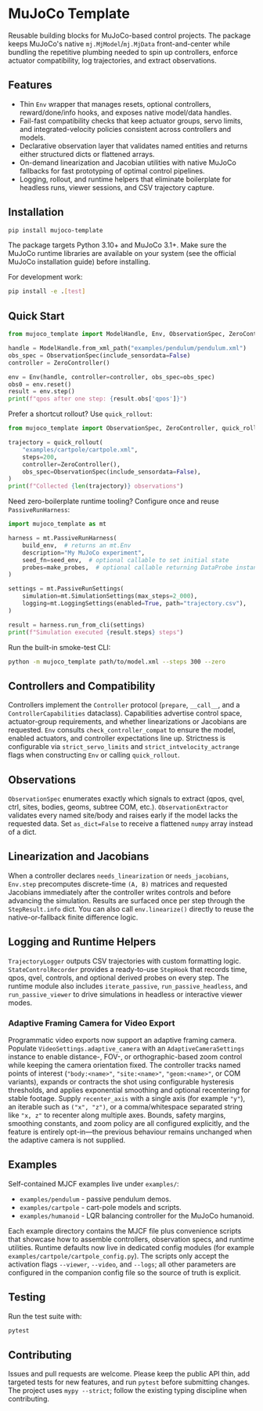 # MuJoCo Template

Reusable building blocks for MuJoCo-based control projects. The package keeps MuJoCo's native `mj.MjModel`/`mj.MjData` front-and-center while bundling the repetitive plumbing needed to spin up controllers, enforce actuator compatibility, log trajectories, and extract observations.

## Features
- Thin `Env` wrapper that manages resets, optional controllers, reward/done/info hooks, and exposes native model/data handles.
- Fail-fast compatibility checks that keep actuator groups, servo limits, and integrated-velocity policies consistent across controllers and models.
- Declarative observation layer that validates named entities and returns either structured dicts or flattened arrays.
- On-demand linearization and Jacobian utilities with native MuJoCo fallbacks for fast prototyping of optimal control pipelines.
- Logging, rollout, and runtime helpers that eliminate boilerplate for headless runs, viewer sessions, and CSV trajectory capture.

## Installation
```bash
pip install mujoco-template
```

The package targets Python 3.10+ and MuJoCo 3.1+. Make sure the MuJoCo runtime libraries are available on your system (see the official MuJoCo installation guide) before installing.

For development work:
```bash
pip install -e .[test]
```

## Quick Start
```python
from mujoco_template import ModelHandle, Env, ObservationSpec, ZeroController

handle = ModelHandle.from_xml_path("examples/pendulum/pendulum.xml")
obs_spec = ObservationSpec(include_sensordata=False)
controller = ZeroController()

env = Env(handle, controller=controller, obs_spec=obs_spec)
obs0 = env.reset()
result = env.step()
print(f"qpos after one step: {result.obs['qpos']}")
```


Prefer a shortcut rollout? Use `quick_rollout`:
```python
from mujoco_template import ObservationSpec, ZeroController, quick_rollout

trajectory = quick_rollout(
    "examples/cartpole/cartpole.xml",
    steps=200,
    controller=ZeroController(),
    obs_spec=ObservationSpec(include_sensordata=False),
)
print(f"Collected {len(trajectory)} observations")
```

Need zero-boilerplate runtime tooling? Configure once and reuse `PassiveRunHarness`:
```python
import mujoco_template as mt

harness = mt.PassiveRunHarness(
    build_env,  # returns an mt.Env
    description="My MuJoCo experiment",
    seed_fn=seed_env,  # optional callable to set initial state
    probes=make_probes,  # optional callable returning DataProbe instances
)

settings = mt.PassiveRunSettings(
    simulation=mt.SimulationSettings(max_steps=2_000),
    logging=mt.LoggingSettings(enabled=True, path="trajectory.csv"),
)

result = harness.run_from_cli(settings)
print(f"Simulation executed {result.steps} steps")
```

Run the built-in smoke-test CLI:
```bash
python -m mujoco_template path/to/model.xml --steps 300 --zero
```

## Controllers and Compatibility
Controllers implement the `Controller` protocol (`prepare`, `__call__`, and a `ControllerCapabilities` dataclass). Capabilities advertise control space, actuator-group requirements, and whether linearizations or Jacobians are requested. `Env` consults `check_controller_compat` to ensure the model, enabled actuators, and controller expectations line up. Strictness is configurable via `strict_servo_limits` and `strict_intvelocity_actrange` flags when constructing `Env` or calling `quick_rollout`.

## Observations
`ObservationSpec` enumerates exactly which signals to extract (qpos, qvel, ctrl, sites, bodies, geoms, subtree COM, etc.). `ObservationExtractor` validates every named site/body and raises early if the model lacks the requested data. Set `as_dict=False` to receive a flattened `numpy` array instead of a dict.

## Linearization and Jacobians
When a controller declares `needs_linearization` or `needs_jacobians`, `Env.step` precomputes discrete-time `(A, B)` matrices and requested Jacobians immediately after the controller writes controls and before advancing the simulation. Results are surfaced once per step through the `StepResult.info` dict. You can also call `env.linearize()` directly to reuse the native-or-fallback finite difference logic.

## Logging and Runtime Helpers
`TrajectoryLogger` outputs CSV trajectories with custom formatting logic. `StateControlRecorder` provides a ready-to-use `StepHook` that records time, qpos, qvel, controls, and optional derived probes on every step. The runtime module also includes `iterate_passive`, `run_passive_headless`, and `run_passive_viewer` to drive simulations in headless or interactive viewer modes.

### Adaptive Framing Camera for Video Export

Programmatic video exports now support an adaptive framing camera. Populate `VideoSettings.adaptive_camera` with an `AdaptiveCameraSettings` instance to enable distance-, FOV-, or orthographic-based zoom control while keeping the camera orientation fixed. The controller tracks named points of interest (`"body:<name>"`, `"site:<name>"`, `"geom:<name>"`, or COM variants), expands or contracts the shot using configurable hysteresis thresholds, and applies exponential smoothing and optional recentering for stable footage. Supply `recenter_axis` with a single axis (for example `"y"`), an iterable such as `("x", "z")`, or a comma/whitespace separated string like `"x, z"` to recenter along multiple axes. Bounds, safety margins, smoothing constants, and zoom policy are all configured explicitly, and the feature is entirely opt-in—the previous behaviour remains unchanged when the adaptive camera is not supplied.

## Examples
Self-contained MJCF examples live under `examples/`:
- `examples/pendulum` - passive pendulum demos.
- `examples/cartpole` - cart-pole models and scripts.
- `examples/humanoid` - LQR balancing controller for the MuJoCo humanoid.

Each example directory contains the MJCF file plus convenience scripts that showcase how to assemble controllers, observation specs, and runtime utilities. Runtime defaults now live in dedicated config modules (for example `examples/cartpole/cartpole_config.py`). The scripts only accept the activation flags `--viewer`, `--video`, and `--logs`; all other parameters are configured in the companion config file so the source of truth is explicit.

## Testing
Run the test suite with:
```bash
pytest
```

## Contributing
Issues and pull requests are welcome. Please keep the public API thin, add targeted tests for new features, and run `pytest` before submitting changes. The project uses `mypy --strict`; follow the existing typing discipline when contributing.
